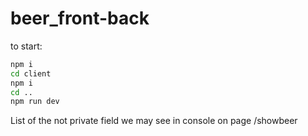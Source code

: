 # beer_front-back
 
to start:
```bash
npm i
cd client
npm i
cd ..
npm run dev
```
List of the not private field we may see in console on page /showbeer